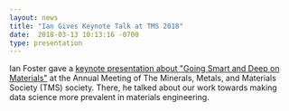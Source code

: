```yaml
---
layout: news
title: "Ian Gives Keynote Talk at TMS 2018"
date:  2018-03-13 10:13:16 -0700
type: presentation
---
```

Ian Foster gave a [keynote presentation about "Going Smart and Deep on Materials"](http://www.tms.org/TMS2018/Featured_Sessions/Materials_and_Manufacturing_Innovation/TMS2018/FeaturedSessions/Materials_and_Manufacturing_Innovation.aspx?hkey=573118e8-248e-4800-9d3c-e50a0829a537) at the Annual Meeting of The Minerals, Metals, and Materials Society (TMS) society. There, he talked about our work towards making data science more prevalent in materials engineering.
